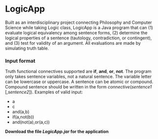 # LogicApp
Built as an interdisciplinary project connecting Philosophy and Computer Science while taking Logic class, LogicApp is a Java program that can (1) evaluate logical equivalency among sentence forms, (2) determine the logical properties of a sentence (tautology, contradiction, or contingent), and (3) test for validity of an argument. All evaluations are made by simulating truth table.

### Input format ###
Truth functional connectives supported are **if**, **and**, **or**, **not**.
The program only takes sentence variables, not a natural sentence. The variable letter can be lowercase or uppercase.
A sentence can be atomic or compound. Compound sentence should be written in the form _connective_(_sentence1_ [,_sentence2_]). Examples of valid input:
- a
- c
- and(a,b)
- if(a,not(b))
- and(not(a),or(a,c))

**Download the file *LogicApp.jar* for the application**
